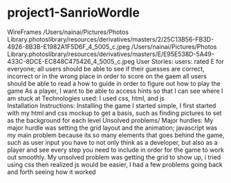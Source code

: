# project1-SanrioWordle
WireFrames
/Users/nainai/Pictures/Photos Library.photoslibrary/resources/derivatives/masters/2/25C13B56-FB3D-4926-8B3B-E1982A1F5D6F_4_5005_c.jpeg
/Users/nainai/Pictures/Photos Library.photoslibrary/resources/derivatives/masters/E/E95E538D-5A49-433C-8DCE-EC848C475426_4_5005_c.jpeg
User Stories:
users: rated E for everyone; 
all users should be able to see if their guesses are correct, incorrect or in the wrong place in order to score on the gaem
all users should be able to read a how to guide in order to figure out how to play the game
As a player, I want to be able to access hints so that I can see where I am stuck at
Technologies used:
I used css, html, and js  
Installation Instructions:
Installing the game I started simple, I first started with my html and css mockup to get a basis, such as finding pictures to set as the background for each level
Unsolved problems/ Major hurdles:
My major hurdle was setting the grid layout and the animation; javascript was my main problem because its so many elements that goes behind the game, such as user input you have to not only think as a developer, but also as a player and see every step you need to include in order for the game to work out smoothly.
My unsolved problem was getting the grid to show up, i tried using css then realized js would be easier, I had a few problems going back and forth seeing how it worked


